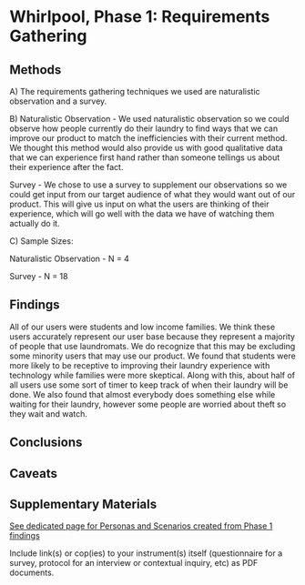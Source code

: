 # Whirlpool, Phase 1: Requirements Gathering

## Methods
A) The requirements gathering techniques we used are naturalistic observation and a survey.

B) Naturalistic Observation - We used naturalistic observation so we could observe how people currently do their laundry to find ways that we can improve our product to match the inefficiencies with their current method. We thought this method would also provide us with good qualitative data that we can experience first hand rather than someone tellings us about their experience after the fact.

Survey - We chose to use a survey to supplement our observations so we could get input from our target audience of what they would want out of our product. This will give us input on what the users are thinking of their experience, which will go well with the data we have of watching them actually do it.

C) Sample Sizes:

Naturalistic Observation - N = 4

Survey - N = 18

## Findings

All of our users were students and low income families. We think these users accurately represent our user base because they represent a majority of people that use laundromats. We do recognize that this may be excluding some minority users that may use our product. We found that students were more likely to be receptive to improving their laundry experience with technology while families were more skeptical. Along with this, about half of all users use some sort of timer to keep track of when their laundry will be done. We also found that almost everybody does something else while waiting for their laundry, however some people are worried about theft so they wait and watch. 


## Conclusions



## Caveats



## Supplementary Materials

[See dedicated page for Personas and Scenarios created from Phase 1 findings](../personas-scenarios.md)


Include link(s) or cop(ies) to your instrument(s) itself (questionnaire for a survey, protocol for an interview or contextual inquiry, etc) as PDF documents.
